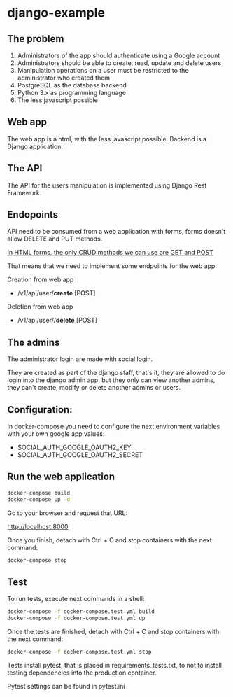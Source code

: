# django-example

## The problem
1. Administrators of the app should authenticate using a Google account
2. Administrators should be able to create, read, update and delete users
3. Manipulation operations on a user must be restricted to the administrator who created them
4. PostgreSQL as the database backend
5. Python 3.x as programming language
6. The less javascript possible

## Web app
The web app is a html, with the less javascript possible.
Backend is a Django application.

## The API
The API for the users manipulation is implemented using Django Rest Framework.

## Endopoints
API need to be consumed from a web application with forms, forms doesn't allow DELETE and PUT methods.

[In HTML forms, the only CRUD methods we can use are GET and POST](https://www.w3.org/TR/html52/sec-forms.html#element-attrdef-form-method)

That means that we need to implement some endpoints for the web app:

Creation from web app
* /v1/api/user/**create** [POST]

Deletion from web app
* /v1/api/user/<identifier>/**delete** [POST]

## The admins
The administrator login are made with social login.

They are created as part of the django staff, that's it, they are allowed to do login into the django admin app, but they only can view another admins, they can't create, modify or delete another admins or users.

## Configuration:
In docker-compose you need to configure the next environment variables with your own google app values:
* SOCIAL_AUTH_GOOGLE_OAUTH2_KEY
* SOCIAL_AUTH_GOOGLE_OAUTH2_SECRET

## Run the web application
```bash
docker-compose build
docker-compose up -d
```

Go to your browser and request that URL:

[http://localhost:8000](http://localhost:8000)

Once you finish, detach with Ctrl + C and stop containers with the next command:
```bash
docker-compose stop
```

## Test
To run tests, execute next commands in a shell:

```bash
docker-compose -f docker-compose.test.yml build
docker-compose -f docker-compose.test.yml up
```

Once the tests are finished, detach with Ctrl + C and stop containers with the next command:
```bash
docker-compose -f docker-compose.test.yml stop
```

Tests install pytest, that is placed in requirements_tests.txt, to not to install testing dependencies into the production container.

Pytest settings can be found in pytest.ini